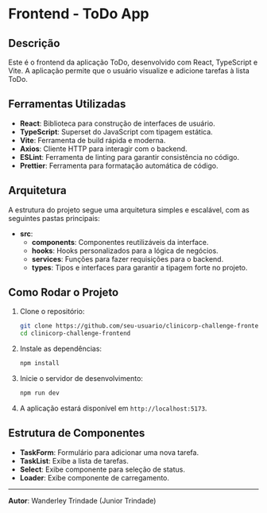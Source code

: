 # Frontend - ToDo App

## Descrição

Este é o frontend da aplicação ToDo, desenvolvido com React, TypeScript e Vite. A aplicação permite que o usuário visualize e adicione tarefas à lista ToDo.

## Ferramentas Utilizadas

- **React**: Biblioteca para construção de interfaces de usuário.
- **TypeScript**: Superset do JavaScript com tipagem estática.
- **Vite**: Ferramenta de build rápida e moderna.
- **Axios**: Cliente HTTP para interagir com o backend.
- **ESLint**: Ferramenta de linting para garantir consistência no código.
- **Prettier**: Ferramenta para formatação automática de código.

## Arquitetura

A estrutura do projeto segue uma arquitetura simples e escalável, com as seguintes pastas principais:

- **src**:
  - **components**: Componentes reutilizáveis da interface.
  - **hooks**: Hooks personalizados para a lógica de negócios.
  - **services**: Funções para fazer requisições para o backend.
  - **types**: Tipos e interfaces para garantir a tipagem forte no projeto.

## Como Rodar o Projeto

1. Clone o repositório:

   ```bash
   git clone https://github.com/seu-usuario/clinicorp-challenge-frontend.git
   cd clinicorp-challenge-frontend
   ```

2. Instale as dependências:

   ```bash
   npm install
   ```

3. Inicie o servidor de desenvolvimento:

   ```bash
   npm run dev
   ```

4. A aplicação estará disponível em `http://localhost:5173`.

## Estrutura de Componentes

- **TaskForm**: Formulário para adicionar uma nova tarefa.
- **TaskList**: Exibe a lista de tarefas.
- **Select**: Exibe componente para seleção de status.
- **Loader**: Exibe componente de carregamento.

---

**Autor**: Wanderley Trindade (Junior Trindade)

